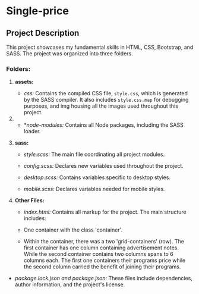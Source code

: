 # Single-price
## Project Description

This project showcases my fundamental skills in HTML, CSS, Bootstrap, and SASS. The project was organized into three folders.

### Folders:

1. **assets:**
   - *css:* Contains the compiled CSS file, `style.css`, which is generated by the SASS compiler. It also includes `style.css.map` for debugging purposes, and img housing all the images used throughout this project.
   
2.   - **node-modules:* Contains all Node packages, including the SASS loader.

3. **sass:**
   - *style.scss:* The main file coordinating all project modules.
   
   - *config.scss:* Declares new variables used throughout the project.
   
   - *desktop.scss:* Contains variables specific to desktop styles.
   
   - *mobile.scss:* Declares variables needed for mobile styles.

4. **Other Files:**
    - *index.html:* Contains all markup for the project. The main structure includes:

    - One container with the class 'container'.
    - Within the container, there was a two 'grid-containers' (row). The first container has one column containing advertisement notes. While the second container contains two columns spans to 6 columns each. The first one containers their programs price while the second column carried the benefit of joining their programs.
    
 - *package.lock.json and package.json:* These files include dependencies, author information, and the project's license.


